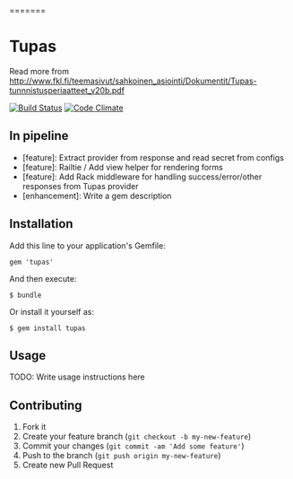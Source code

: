 =======
# Tupas

Read more from http://www.fkl.fi/teemasivut/sahkoinen_asiointi/Dokumentit/Tupas-tunnnistusperiaatteet_v20b.pdf

[![Build Status](https://secure.travis-ci.org/jaakkos/tupas.png?branch=master)](http://travis-ci.org/jaakkos/tupas)
[![Code Climate](https://codeclimate.com/badge.png)](https://codeclimate.com/github/jaakkos/tupas)

## In pipeline

 - [feature]: Extract provider from response and read secret from configs
 - [feature]: Railtie / Add view helper for rendering forms
 - [feature]: Add Rack middleware for handling success/error/other responses from Tupas provider
 - [enhancement]: Write a gem description


## Installation

Add this line to your application's Gemfile:

    gem 'tupas'

And then execute:

    $ bundle

Or install it yourself as:

    $ gem install tupas

## Usage

TODO: Write usage instructions here

## Contributing

1. Fork it
2. Create your feature branch (`git checkout -b my-new-feature`)
3. Commit your changes (`git commit -am 'Add some feature'`)
4. Push to the branch (`git push origin my-new-feature`)
5. Create new Pull Request
